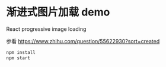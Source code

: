 # 渐进式图片加载 demo
React progressive  image loading

参看 https://www.zhihu.com/question/55622930?sort=created
```bash
npm install
npm start
```